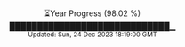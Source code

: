 <p align="center">
⏳Year Progress (98.02 %) <br>
█████████████████████████████▁ <br>
<sub>Updated: Sun, 24 Dec 2023 18:19:00 GMT</sub>
</p>

